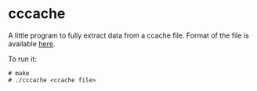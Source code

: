 # cccache

A little program to fully extract data from a ccache file.
Format of the file is available [here](https://web.mit.edu/kerberos/krb5-1.20/doc/formats/ccache_file_format.html).

To run it:
```
# make
# ./cccache <ccache file>
```
